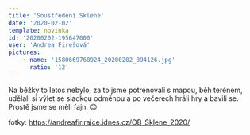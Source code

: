 ```yaml
---
title: 'Soustředění Sklené'
date: '2020-02-02'
template: novinka
id: '20200202-195647000'
user: 'Andrea Firešová'
pictures:
    - name: '1580669768924_20200202_094126.jpg'
      ratio: '12'
---
```

Na běžky to letos nebylo, za to jsme potrénovali s mapou, běh terénem, udělali si výlet se sladkou odměnou a po večerech hráli hry a bavili se.  
Prostě jsme se měli fajn. 😊

fotky: https://andreafir.rajce.idnes.cz/OB_Sklene_2020/
